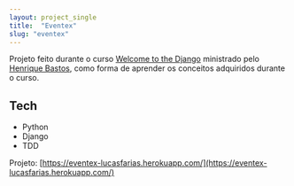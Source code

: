 ```yaml
---
layout: project_single
title:  "Eventex"
slug: "eventex"
---
```


Projeto feito durante o curso [Welcome to the Django](http://welcometothedjango.com.br/) 
ministrado pelo [Henrique Bastos](http://henriquebastos.net/), como forma de aprender os
conceitos adquiridos durante o curso.

## Tech
* Python
* Django
* TDD

Projeto: [https://eventex-lucasfarias.herokuapp.com/](https://eventex-lucasfarias.herokuapp.com/)    